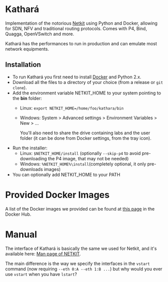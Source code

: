 # Kathará
Implementation of the notorious [Netkit](https://github.com/maxonthegit/netkit-core) using Python and Docker, allowing for SDN, NFV and traditional routing protocols. Comes with P4, Bind, Quagga, OpenVSwitch and more. 

Kathará has the performances to run in production and can emulate most network equipments. 

## Installation
* To run Kathará you first need to install [Docker](https://www.docker.com/) and Python 2.x.
* Download all the files to a directory of your choice (from a release or `git clone`). 
* Add the environment variable NETKIT_HOME to your system pointing to the **bin** folder:
  * Linux: `export NETKIT_HOME=/home/foo/kathara/bin`
  * Windows: System > Advanced settings > Environment Variables > New > ...
    
    You'll also need to share the drive containing labs and the user folder (it can be done from Docker settings, from the tray icon).
* Run the installer:
  * Linux: `$NETKIT_HOME/install` (optionally `--skip-p4` to avoid pre-downloading the P4 image, that may not be needed)
  * Windows: `%NETKIT_HOME%\install`(completely optional, it only pre-downloads images)
* You can optionally add NETKIT_HOME to your PATH

# Provided Docker Images
A list of the Docker images we provided can be found at [this page](https://hub.docker.com/u/bonofiglio/) in the Docker Hub.

# Manual
The interface of Kathará is basically the same we used for Netkit, and it's available here: [Man page of NETKIT](http://wiki.netkit.org/man/man7/netkit.7.html).

The main difference is the way we specify the interfaces in the `vstart` command (now requiring `--eth 0:A --eth 1:B ...`) but why would you ever use `vstart` when you have `lstart`?
